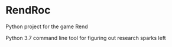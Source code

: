 # RendRoc
Python project for the game Rend

Python 3.7 command line tool for figuring out research sparks left
